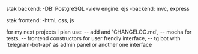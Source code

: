 stak backend:
-DB: PostgreSQL
-view engine: ejs
-backend: mvc, express

stak frontend:
-html, css, js

for my next projects i plan use:
-- add and 'CHANGELOG.md',
-- mocha for tests,
-- frontend constructors for user frendly interface,
-- tg bot with 'telegram-bot-api' as admin panel or another one interface
